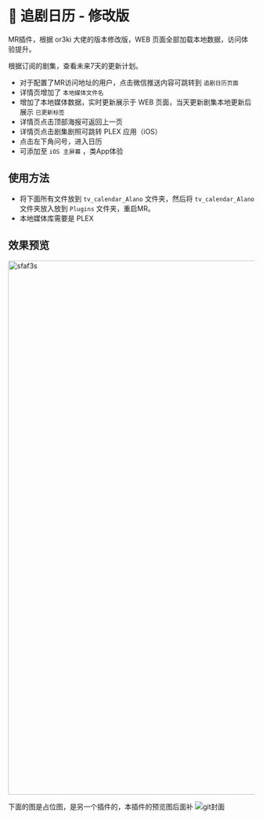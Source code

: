 # 💌 追剧日历 - 修改版
MR插件，根据 or3ki 大佬的版本修改版，WEB 页面全部加载本地数据，访问体验提升。

根据订阅的剧集，查看未来7天的更新计划。
- 对于配置了MR访问地址的用户，点击微信推送内容可跳转到 `追剧日历页面`
- 详情页增加了 `本地媒体文件名`
- 增加了本地媒体数据，实时更新展示于 WEB 页面，当天更新剧集本地更新后展示 `已更新标签`
- 详情页点击顶部海报可返回上一页
- 详情页点击剧集剧照可跳转 PLEX 应用（iOS）
- 点击左下角问号，进入日历
- 可添加至 `iOS 主屏幕` ，类App体验


## 使用方法
- 将下面所有文件放到 `tv_calendar_Alano` 文件夹，然后将 `tv_calendar_Alano` 文件夹放入放到 `Plugins` 文件夹，重启MR。
- 本地媒体库需要是 PLEX

## 效果预览
<img width="1089" alt="sfaf3s" src="https://github.com/Alano-i/wecom-notification/assets/68833595/6a810132-f472-413c-bf52-a9f0d7d017c2">




下面的图是占位图，是另一个插件的，本插件的预览图后面补
![git封面](https://user-images.githubusercontent.com/68833595/211461063-975400c0-eb6e-4ca1-a26a-eb903b885349.png)
